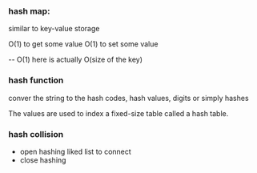 ### hash map:

similar to key-value storage 

O(1) to get some value
O(1) to set some value

-- O(1) here is actually O(size of the key)

### hash function
conver the string to the hash codes, hash values, digits or simply hashes

The values are used to index a fixed-size table called a hash table.

### hash collision
- open hashing
 liked list to connect
- close hashing 